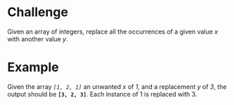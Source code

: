 # Challenge
Given an array of integers, replace all the occurrences of a given value *x* with another value *y*.

# Example
Given the array *`[1, 2, 1]`* an unwanted *x* of *1*, and a replacement *y* of *3*, the output should be **`[3, 2, 3]`**.
Each instance of 1 is replaced with 3.
